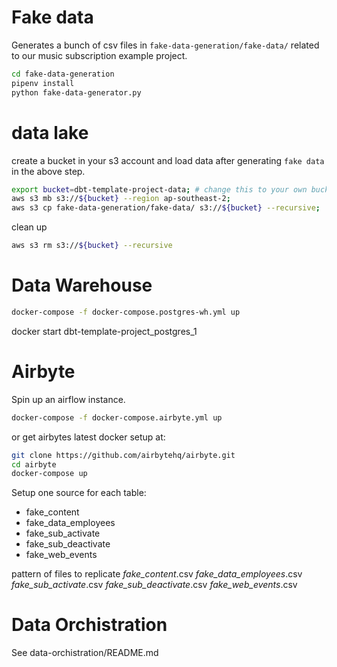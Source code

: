 # Fake data

Generates a bunch of csv files in `fake-data-generation/fake-data/` related to our music subscription example project.

```bash
cd fake-data-generation
pipenv install
python fake-data-generator.py
```


# data lake

create a bucket in your s3 account and load data after generating `fake data` in the above step.

```bash
export bucket=dbt-template-project-data; # change this to your own bucket
aws s3 mb s3://${bucket} --region ap-southeast-2;
aws s3 cp fake-data-generation/fake-data/ s3://${bucket} --recursive;
```

clean up
```bash
aws s3 rm s3://${bucket} --recursive
```

# Data Warehouse

```bash
docker-compose -f docker-compose.postgres-wh.yml up
```

docker start dbt-template-project_postgres_1


# Airbyte

Spin up an airflow instance.
```bash
docker-compose -f docker-compose.airbyte.yml up
```

or get airbytes latest docker setup at:

```bash
git clone https://github.com/airbytehq/airbyte.git
cd airbyte
docker-compose up
```

Setup one source for each table:

- fake_content
- fake_data_employees
- fake_sub_activate
- fake_sub_deactivate
- fake_web_events

pattern of files to replicate
*fake_content*.csv
*fake_data_employees*.csv
*fake_sub_activate*.csv
*fake_sub_deactivate*.csv
*fake_web_events*.csv

# Data Orchistration

See data-orchistration/README.md